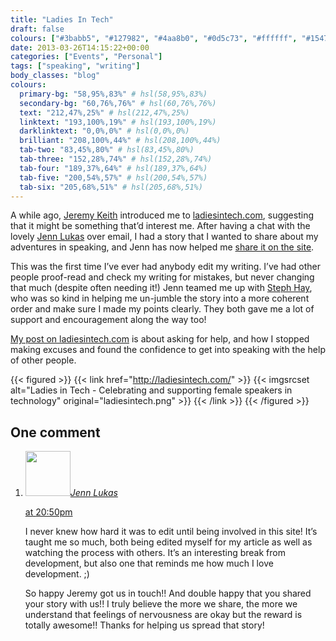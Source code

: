 ```yaml
---
title: "Ladies In Tech"
draft: false
colours: ["#3babb5", "#127982", "#4aa8b0", "#0d5c73", "#ffffff", "#154756", "#63E1E9"]
date: 2013-03-26T14:15:22+00:00
categories: ["Events", "Personal"]
tags: ["speaking", "writing"]
body_classes: "blog"
colours:
  primary-bg: "58,95%,83%" # hsl(58,95%,83%)
  secondary-bg: "60,76%,76%" # hsl(60,76%,76%)
  text: "212,47%,25%" # hsl(212,47%,25%)
  linktext: "193,100%,19%" # hsl(193,100%,19%)
  darklinktext: "0,0%,0%" # hsl(0,0%,0%)
  brilliant: "208,100%,44%" # hsl(208,100%,44%)
  tab-two: "83,45%,80%" # hsl(83,45%,80%)
  tab-three: "152,28%,74%" # hsl(152,28%,74%)
  tab-four: "189,37%,64%" # hsl(189,37%,64%)
  tab-five: "200,54%,57%" # hsl(200,54%,57%)
  tab-six: "205,68%,51%" # hsl(205,68%,51%)
---
```


A while ago, [Jeremy Keith](http://adactio.com) introduced me to [ladiesintech.com](http://ladiesintech.com/), suggesting that it might be something that’d interest me. After having a chat with the lovely [Jenn Lukas](https://twitter.com/jennlukas) over email, I had a story that I wanted to share about my adventures in speaking, and Jenn has now helped me [share it on the site](http://ladiesintech.com/asking-for-help/).

This was the first time I’ve ever had anybody edit my writing. I’ve had other people proof-read and check my writing for mistakes, but never changing that much (despite often needing it!) Jenn teamed me up with [Steph Hay](http://www.stephaniehay.com/), who was so kind in helping me un-jumble the story into a more coherent order and make sure I made my points clearly. They both gave me a lot of support and encouragement along the way too!

[My post on ladiesintech.com](http://ladiesintech.com/asking-for-help/) is about asking for help, and how I stopped making excuses and found the confidence to get into speaking with the help of other people.

{{< figured >}}
  {{< link href="http://ladiesintech.com/" >}}
  	{{< imgsrcset alt="Ladies in Tech - Celebrating and supporting female speakers in technology" original="ladiesintech.png" >}}
  {{< /link >}}
{{< /figured >}}

## One comment

<ol class="commentlist">
	<li class="comment even thread-even depth-1" id="li-comment-524">
			<div class="comment-author vcard">
			<img alt='' src='https://secure.gravatar.com/avatar/4c0f74cdf869bc2256b5fb32a2351f43?s=72&amp;d=mm&amp;r=g' srcset='https://secure.gravatar.com/avatar/4c0f74cdf869bc2256b5fb32a2351f43?s=144&amp;d=mm&amp;r=g 2x' class='avatar avatar-72 photo' height='72' width='72' /><cite class="fn"><a href='http://jennlukas.com' rel='external nofollow' class='url'>Jenn Lukas</a></cite>
				<aside class="comment-meta commentmetadata"><p><a href="#comment-524"><time datetime="2013-03-26T20:50:01+00:00" pubdate class="published">
		 at <span class="hours">20:50pm</span></time></a></p>
	</aside>
	</div>
	<div class="comment-entry">
		I never knew how hard it was to edit until being involved in this site! It’s taught me so much, both being edited myself for my article as well as watching the process with others. It’s an interesting break from development, but also one that reminds me how much I love development. ;)

So happy Jeremy got us in touch!! And double happy that you shared your story with us!! I truly believe the more we share, the more we understand that feelings of nervousness are okay but the reward is totally awesome!! Thanks for helping us spread that story!
	</div>
</li>
</ol>
